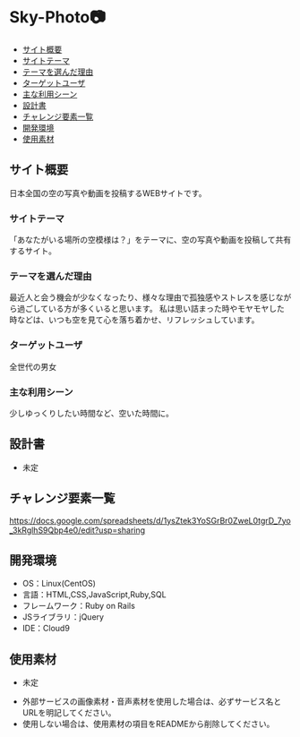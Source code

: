 # Sky-Photo:camera:

- [サイト概要](#サイト概要)
- [サイトテーマ](#サイトテーマ)
- [テーマを選んだ理由](#テーマを選んだ理由)
- [ターゲットユーザ](#ターゲットユーザ)
- [主な利用シーン](#主な利用シーン)
- [設計書](#設計書)
- [チャレンジ要素一覧](#チャレンジ要素一覧)
- [開発環境](#開発環境)
- [使用素材](#使用素材)

## サイト概要
日本全国の空の写真や動画を投稿するWEBサイトです。

### サイトテーマ
「あなたがいる場所の空模様は？」をテーマに、空の写真や動画を投稿して共有するサイト。

### テーマを選んだ理由
最近人と会う機会が少なくなったり、様々な理由で孤独感やストレスを感じながら過ごしている方が多くいると思います。
私は思い詰まった時やモヤモヤした時などは、いつも空を見て心を落ち着かせ、リフレッシュしています。


### ターゲットユーザ
全世代の男女

### 主な利用シーン
少しゆっくりしたい時間など、空いた時間に。

## 設計書
- 未定

## チャレンジ要素一覧
https://docs.google.com/spreadsheets/d/1ysZtek3YoSGrBr0ZweL0tgrD_7yo_3kRglhS9Qbp4e0/edit?usp=sharing

## 開発環境
- OS：Linux(CentOS)
- 言語：HTML,CSS,JavaScript,Ruby,SQL
- フレームワーク：Ruby on Rails
- JSライブラリ：jQuery
- IDE：Cloud9

## 使用素材
*  未定
- 外部サービスの画像素材・音声素材を使用した場合は、必ずサービス名とURLを明記してください。
- 使用しない場合は、使用素材の項目をREADMEから削除してください。